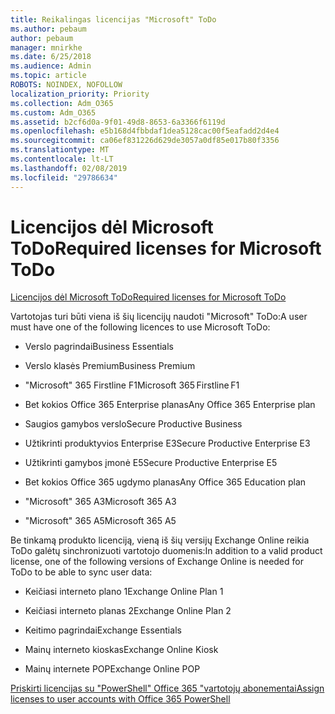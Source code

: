 ```yaml
---
title: Reikalingas licencijas "Microsoft" ToDo
ms.author: pebaum
author: pebaum
manager: mnirkhe
ms.date: 6/25/2018
ms.audience: Admin
ms.topic: article
ROBOTS: NOINDEX, NOFOLLOW
localization_priority: Priority
ms.collection: Adm_O365
ms.custom: Adm_O365
ms.assetid: b2cf6d0a-9f01-49d8-8653-6a3366f6119d
ms.openlocfilehash: e5b168d4fbbdaf1dea5128cac00f5eafadd2d4e4
ms.sourcegitcommit: ca06ef831226d629de3057a0df85e017b80f3356
ms.translationtype: MT
ms.contentlocale: lt-LT
ms.lasthandoff: 02/08/2019
ms.locfileid: "29786634"
---
```

# <a name="required-licenses-for-microsoft-todo"></a><span data-ttu-id="2a293-102">Licencijos dėl Microsoft ToDo</span><span class="sxs-lookup"><span data-stu-id="2a293-102">Required licenses for Microsoft ToDo</span></span>

[<span data-ttu-id="2a293-103">Licencijos dėl Microsoft ToDo</span><span class="sxs-lookup"><span data-stu-id="2a293-103">Required licenses for Microsoft ToDo</span></span>](https://support.office.com/article/381e9d1b-c500-49b5-973e-890fd86528d7.aspx)
  
<span data-ttu-id="2a293-104">Vartotojas turi būti viena iš šių licencijų naudoti "Microsoft" ToDo:</span><span class="sxs-lookup"><span data-stu-id="2a293-104">A user must have one of the following licences to use Microsoft ToDo:</span></span>
  
- <span data-ttu-id="2a293-105">Verslo pagrindai</span><span class="sxs-lookup"><span data-stu-id="2a293-105">Business Essentials</span></span>
    
- <span data-ttu-id="2a293-106">Verslo klasės Premium</span><span class="sxs-lookup"><span data-stu-id="2a293-106">Business Premium</span></span>
    
- <span data-ttu-id="2a293-107">"Microsoft" 365 Firstline F1</span><span class="sxs-lookup"><span data-stu-id="2a293-107">Microsoft 365 Firstline F1</span></span>
    
- <span data-ttu-id="2a293-108">Bet kokios Office 365 Enterprise planas</span><span class="sxs-lookup"><span data-stu-id="2a293-108">Any Office 365 Enterprise plan</span></span>
    
- <span data-ttu-id="2a293-109">Saugios gamybos verslo</span><span class="sxs-lookup"><span data-stu-id="2a293-109">Secure Productive Business</span></span>
    
- <span data-ttu-id="2a293-110">Užtikrinti produktyvios Enterprise E3</span><span class="sxs-lookup"><span data-stu-id="2a293-110">Secure Productive Enterprise E3</span></span>
    
- <span data-ttu-id="2a293-111">Užtikrinti gamybos įmonė E5</span><span class="sxs-lookup"><span data-stu-id="2a293-111">Secure Productive Enterprise E5</span></span>
    
- <span data-ttu-id="2a293-112">Bet kokios Office 365 ugdymo planas</span><span class="sxs-lookup"><span data-stu-id="2a293-112">Any Office 365 Education plan</span></span>
    
- <span data-ttu-id="2a293-113">"Microsoft" 365 A3</span><span class="sxs-lookup"><span data-stu-id="2a293-113">Microsoft 365 A3</span></span>
    
- <span data-ttu-id="2a293-114">"Microsoft" 365 A5</span><span class="sxs-lookup"><span data-stu-id="2a293-114">Microsoft 365 A5</span></span>
    
<span data-ttu-id="2a293-115">Be tinkamą produkto licenciją, vieną iš šių versijų Exchange Online reikia ToDo galėtų sinchronizuoti vartotojo duomenis:</span><span class="sxs-lookup"><span data-stu-id="2a293-115">In addition to a valid product license, one of the following versions of Exchange Online is needed for ToDo to be able to sync user data:</span></span> 
  
- <span data-ttu-id="2a293-116">Keičiasi interneto plano 1</span><span class="sxs-lookup"><span data-stu-id="2a293-116">Exchange Online Plan 1</span></span>
    
- <span data-ttu-id="2a293-117">Keičiasi interneto planas 2</span><span class="sxs-lookup"><span data-stu-id="2a293-117">Exchange Online Plan 2</span></span>
    
- <span data-ttu-id="2a293-118">Keitimo pagrindai</span><span class="sxs-lookup"><span data-stu-id="2a293-118">Exchange Essentials</span></span>
    
- <span data-ttu-id="2a293-119">Mainų interneto kioskas</span><span class="sxs-lookup"><span data-stu-id="2a293-119">Exchange Online Kiosk</span></span>
    
- <span data-ttu-id="2a293-120">Mainų internete POP</span><span class="sxs-lookup"><span data-stu-id="2a293-120">Exchange Online POP</span></span>
    
[<span data-ttu-id="2a293-121">Priskirti licencijas su "PowerShell" Office 365 "vartotojų abonementai</span><span class="sxs-lookup"><span data-stu-id="2a293-121">Assign licenses to user accounts with Office 365 PowerShell</span></span>](https://docs.microsoft.com/office365/enterprise/powershell/assign-licenses-to-user-accounts-with-office-365-powershell )
  

